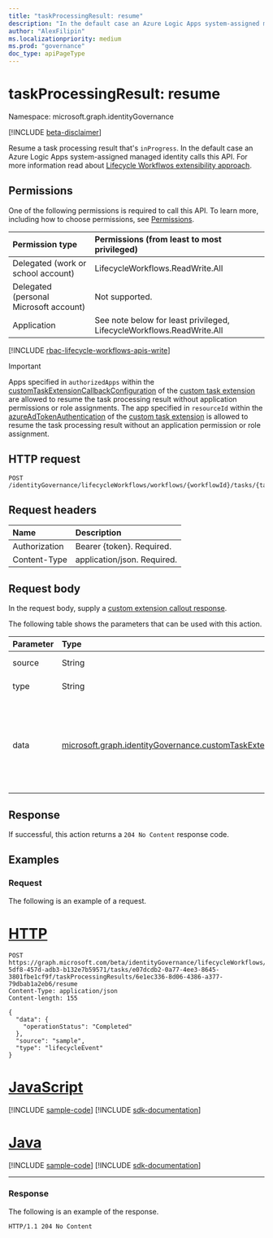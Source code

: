 ```yaml
---
title: "taskProcessingResult: resume"
description: "In the default case an Azure Logic Apps system-assigned managed identity calls this API to resume the task processing result that's in progress."
author: "AlexFilipin"
ms.localizationpriority: medium
ms.prod: "governance"
doc_type: apiPageType
---
```


# taskProcessingResult: resume

Namespace: microsoft.graph.identityGovernance

[!INCLUDE [beta-disclaimer](../../includes/beta-disclaimer.md)]

Resume a task processing result that's `inProgress`. In the default case an Azure Logic Apps system-assigned managed identity calls this API. For more information read about [Lifecycle Workflwos extensibility approach](/azure/active-directory/governance/lifecycle-workflow-extensibility).

## Permissions

One of the following permissions is required to call this API. To learn more, including how to choose permissions, see [Permissions](/graph/permissions-reference).

|Permission type|Permissions (from least to most privileged)|
|:---|:---|
|Delegated (work or school account)|LifecycleWorkflows.ReadWrite.All|
|Delegated (personal Microsoft account)|Not supported.|
|Application|See note below for least privileged, LifecycleWorkflows.ReadWrite.All|

[!INCLUDE [rbac-lifecycle-workflows-apis-write](../includes/rbac-for-apis/rbac-lifecycle-workflows-apis-write.md)]

> [!IMPORTANT]
> Apps specified in `authorizedApps` within the [customTaskExtensionCallbackConfiguration](../resources/identitygovernance-customtaskextensioncallbackconfiguration.md) of the [custom task extension](../resources/identitygovernance-customtaskextension.md) are allowed to resume the task processing result without application permissions or role assignments.
> The app specified in `resourceId` within the [azureAdTokenAuthentication](../resources/identitygovernance-customtaskextensioncallbackconfiguration.md) of the [custom task extension](../resources/identitygovernance-customtaskextension.md) is allowed to resume the task processing result without an application permission or role assignment.

## HTTP request

<!-- {
  "blockType": "ignored"
}
-->
``` http
POST /identityGovernance/lifecycleWorkflows/workflows/{workflowId}/tasks/{taskId}/taskProcessingResults/{taskProcessingResultsId}/resume
```

## Request headers

|Name|Description|
|:---|:---|
|Authorization|Bearer {token}. Required.|
|Content-Type|application/json. Required.|

## Request body

In the request body, supply a [custom extension callout response](../resources/customextensioncalloutresponse.md).

The following table shows the parameters that can be used with this action.

|Parameter|Type|Description|
|:---|:---|:---|
|source|String|The source of the `taskProcessingResult`.|
|type|String|The type of the `taskProcessingResult`.|
|data|[microsoft.graph.identityGovernance.customTaskExtensionCallbackData](../resources/identitygovernance-customtaskextensioncallbackdata.md)|The customtaskextensionCallbackData of the taskProcessingResult. The logic app returns an operation status of whether or not it successfully ran. The taskprocessingresult resumes based on how the task was designed in the workflow.  |

## Response

If successful, this action returns a `204 No Content` response code.

## Examples

### Request

The following is an example of a request.

# [HTTP](#tab/http)
<!-- {
  "blockType": "request",
  "name": "lifecycleworkflows_taskprocessingresultthis.resume"
}
-->
``` http
POST https://graph.microsoft.com/beta/identityGovernance/lifecycleWorkflows/workflows/4f36da05-5df8-457d-adb3-b132e7b59571/tasks/e07dcdb2-0a77-4ee3-8645-3801fbe1cf9f/taskProcessingResults/6e1ec336-8d06-4386-a377-79dbab1a2eb6/resume
Content-Type: application/json
Content-length: 155

{
  "data": {
    "operationStatus": "Completed"
  },
  "source": "sample",
  "type": "lifecycleEvent"
}
```

# [JavaScript](#tab/javascript)
[!INCLUDE [sample-code](../includes/snippets/javascript/lifecycleworkflows-taskprocessingresultthisresume-javascript-snippets.md)]
[!INCLUDE [sdk-documentation](../includes/snippets/snippets-sdk-documentation-link.md)]

# [Java](#tab/java)
[!INCLUDE [sample-code](../includes/snippets/java/lifecycleworkflows-taskprocessingresultthisresume-java-snippets.md)]
[!INCLUDE [sdk-documentation](../includes/snippets/snippets-sdk-documentation-link.md)]

---

### Response

The following is an example of the response.
<!-- {
  "blockType": "response",
  "truncated": true
}
-->
``` http
HTTP/1.1 204 No Content
```
